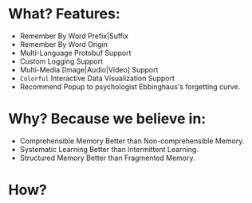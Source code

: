 
# What? Features:

- Remember By Word Prefix|Suffix
- Remember By Word Origin
- Multi-Language Protobuf Support
- Custom Logging Support
- Multi-Media [Image|Audio|Video] Support
- `Colorful` Interactive Data Visualization Support
- Recommend Popup to psychologist Ebbinghaus's forgetting curve.


# Why? Because we believe in:

- Comprehensible Memory Better than Non-comprehensible Memory.
- Systematic Learning Better than Intermittent Learning.
- Structured Memory Better than Fragmented Memory.

# How?